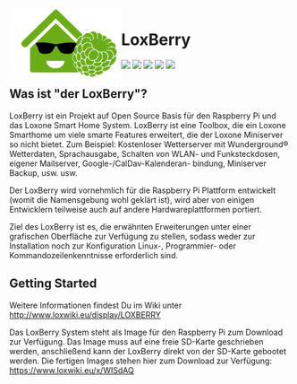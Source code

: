 <img width="200px" src="webfrontend/html/system/images/Logo_green_transparent.png" align="left"/>

# LoxBerry

![](https://img.shields.io/github/release/mschlenstedt/loxberry.svg?label=release&style=flat)
![](https://img.shields.io/github/commits-since/mschlenstedt/loxberry/latest.svg?style=flat)
![](https://img.shields.io/github/release-pre/mschlenstedt/loxberry.svg?label=pre-release&style=flat)
![](https://img.shields.io/github/issues/mschlenstedt/loxberry.svg?style=flat)
![](https://img.shields.io/github/license/mschlenstedt/loxberry.svg?style=flat)


Was ist "der LoxBerry"?
-----------------------

LoxBerry ist ein Projekt auf Open Source Basis für den Raspberry Pi und das Loxone
Smart Home System. LoxBerry ist eine Toolbox, die ein Loxone Smarthome um viele smarte
Features erweitert, die der Loxone Miniserver so nicht bietet. Zum Beispiel:
Kostenloser Wetterserver mit Wunderground® Wetterdaten, Sprachausgabe, Schalten
von WLAN- und Funksteckdosen, eigener Mailserver, Google-/CalDav-Kalenderan-
bindung, Miniserver Backup, usw. usw. 

Der LoxBerry wird vornehmlich für die Raspberry Pi Plattform entwickelt (womit
die Namensgebung wohl geklärt ist), wird aber von einigen Entwicklern teilweise
auch auf andere Hardwareplattformen portiert.  

Ziel des LoxBerry ist es, die erwähnten Erweiterungen unter einer grafischen
Oberfläche zur Verfügung zu stellen, sodass weder zur Installation noch zur
Konfiguration Linux-, Programmier- oder Kommandozeilenkenntnisse erforderlich
sind. 
 
Getting Started
---------------
 
Weitere Informationen findest Du im Wiki unter http://www.loxwiki.eu/display/LOXBERRY

Das LoxBerry System steht als Image für den Raspberry Pi zum Download zur Verfügung. 
Das Image muss auf eine freie SD-Karte geschrieben werden, anschließend kann der LoxBerry
direkt von der SD-Karte gebootet werden. Die fertigen Images stehen hier zum Download
zur Verfügung: https://www.loxwiki.eu/x/WISdAQ
